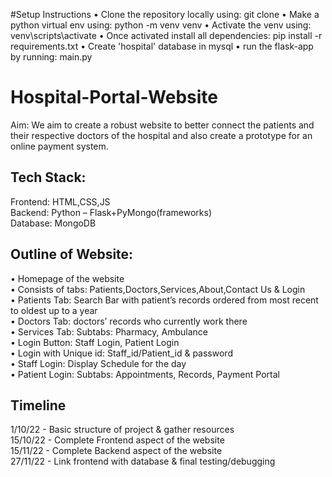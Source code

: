 #Setup Instructions
• Clone the repository locally using: git clone
• Make a python virtual env using: python -m venv venv
• Activate the venv using: venv\scripts\activate
• Once activated install all dependencies: pip install -r requirements.txt
• Create 'hospital' database in mysql
• run the flask-app by running: main.py


# Hospital-Portal-Website
Aim: We aim to create a robust website to better connect the patients and their respective doctors of the hospital and also create a prototype for an online payment system.  
## Tech Stack:  
Frontend: HTML,CSS,JS   
Backend: Python – Flask+PyMongo(frameworks)    
Database: MongoDB   

## Outline of Website:
•	Homepage of the website  
•	Consists of tabs: Patients,Doctors,Services,About,Contact Us & Login  
•	Patients Tab: Search Bar with patient’s records ordered from most recent to oldest up to a year  
•	Doctors Tab: doctors’ records who currently work there  
•	Services Tab: Subtabs: Pharmacy, Ambulance  
•	Login Button: Staff Login, Patient Login  
•	Login with Unique id: Staff_id/Patient_id & password  
•	Staff Login: Display Schedule for the day  
•	Patient Login: Subtabs: Appointments, Records, Payment Portal  

## Timeline
1/10/22  - Basic structure of project & gather resources  
15/10/22 - Complete Frontend aspect of the website  
15/11/22 - Complete Backend aspect of the website  
27/11/22 - Link frontend with database & final testing/debugging  
